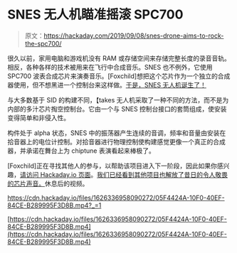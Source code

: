 # SNES 无人机瞄准摇滚 SPC700

> 原文：<https://hackaday.com/2019/09/08/snes-drone-aims-to-rock-the-spc700/>

很久以前，家用电脑和游戏机没有 RAM 或存储空间来存储完整长度的录音音轨。相反，各种各样的技术被用来在飞行中合成音乐。SNES 也不例外，它使用 SPC700 波表合成芯片来演奏音乐。[Foxchild]想把这个芯片作为一个独立的合成器使用，但不想黑进一个控制台来这样做。[于是，SNES 无人机诞生了！](https://hackaday.io/project/162633-snes-drone)

与大多数基于 SID 的构建不同，【takes 无人机采取了一种不同的方法，而不是为内部的多汁芯片掏空控制台。它由一个与 SNES 控制台接口的套筒组成，使安装变得简单和非侵入性。

构件处于 alpha 状态，SNES 中的振荡器产生连续的音调，频率和音量由安装在拾音器上的电位计控制。对拾音器进行物理控制使构建感觉更像一个真正的合成器，并承诺在舞台上为 chiptune 表演看起来棒极了。

[Foxchild]正在寻找其他人的参与，以帮助该项目进入下一阶段，因此如果你感兴趣，[请访问 Hackaday.io 页面](https://hackaday.io/project/162633-snes-drone)。[我们已经看到其他项目也解放了昔日的令人敬畏的芯片声音。](https://hackaday.com/2014/11/10/teensys-and-old-synth-chips-together-at-last/)休息后的视频。

 <https://cdn.hackaday.io/files/1626336958090272/05F4424A-10F0-40EF-84CE-B289995F3D8B.mp4?_=1>

[https://cdn.hackaday.io/files/1626336958090272/05F4424A-10F0-40EF-84CE-B289995F3D8B.mp4](https://cdn.hackaday.io/files/1626336958090272/05F4424A-10F0-40EF-84CE-B289995F3D8B.mp4)